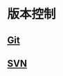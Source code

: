 # 版本控制

## [Git](/dev-tool/version-controller/Git.md)



## [SVN](/dev-tool/version-controller/SVN.md)